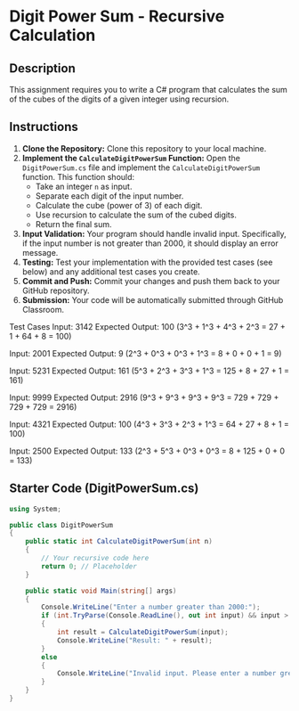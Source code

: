 # Digit Power Sum - Recursive Calculation

## Description

This assignment requires you to write a C# program that calculates the sum of the cubes of the digits of a given integer using recursion.

## Instructions

1.  **Clone the Repository:** Clone this repository to your local machine.
2.  **Implement the `CalculateDigitPowerSum` Function:** Open the `DigitPowerSum.cs` file and implement the `CalculateDigitPowerSum` function. This function should:
    * Take an integer `n` as input.
    * Separate each digit of the input number.
    * Calculate the cube (power of 3) of each digit.
    * Use recursion to calculate the sum of the cubed digits.
    * Return the final sum.
3.  **Input Validation:** Your program should handle invalid input. Specifically, if the input number is not greater than 2000, it should display an error message.
4.  **Testing:** Test your implementation with the provided test cases (see below) and any additional test cases you create.
5.  **Commit and Push:** Commit your changes and push them back to your GitHub repository.
6.  **Submission:** Your code will be automatically submitted through GitHub Classroom.

Test Cases
Input: 3142
Expected Output: 100 (3^3 + 1^3 + 4^3 + 2^3 = 27 + 1 + 64 + 8 = 100)

Input: 2001
Expected Output: 9 (2^3 + 0^3 + 0^3 + 1^3 = 8 + 0 + 0 + 1 = 9)

Input: 5231
Expected Output: 161 (5^3 + 2^3 + 3^3 + 1^3 = 125 + 8 + 27 + 1 = 161)

Input: 9999
Expected Output: 2916 (9^3 + 9^3 + 9^3 + 9^3 = 729 + 729 + 729 + 729 = 2916)

Input: 4321
Expected Output: 100 (4^3 + 3^3 + 2^3 + 1^3 = 64 + 27 + 8 + 1 = 100)

Input: 2500
Expected Output: 133 (2^3 + 5^3 + 0^3 + 0^3 = 8 + 125 + 0 + 0 = 133)

## Starter Code (DigitPowerSum.cs)

```csharp
using System;

public class DigitPowerSum
{
    public static int CalculateDigitPowerSum(int n)
    {
        // Your recursive code here
        return 0; // Placeholder
    }

    public static void Main(string[] args)
    {
        Console.WriteLine("Enter a number greater than 2000:");
        if (int.TryParse(Console.ReadLine(), out int input) && input > 2000)
        {
            int result = CalculateDigitPowerSum(input);
            Console.WriteLine("Result: " + result);
        }
        else
        {
            Console.WriteLine("Invalid input. Please enter a number greater than 2000.");
        }
    }
}


